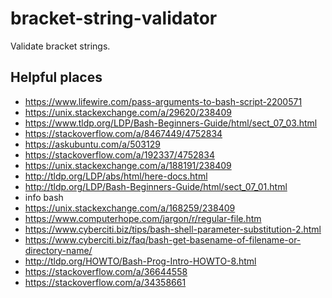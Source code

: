 # bracket-string-validator

Validate bracket strings.

## Helpful places

- https://www.lifewire.com/pass-arguments-to-bash-script-2200571
- https://unix.stackexchange.com/a/29620/238409
- https://www.tldp.org/LDP/Bash-Beginners-Guide/html/sect_07_03.html
- https://stackoverflow.com/a/8467449/4752834
- https://askubuntu.com/a/503129
- https://stackoverflow.com/a/192337/4752834
- https://unix.stackexchange.com/a/188191/238409
- http://tldp.org/LDP/abs/html/here-docs.html
- http://tldp.org/LDP/Bash-Beginners-Guide/html/sect_07_01.html
- info bash
- https://unix.stackexchange.com/a/168259/238409
- https://www.computerhope.com/jargon/r/regular-file.htm
- https://www.cyberciti.biz/tips/bash-shell-parameter-substitution-2.html
- https://www.cyberciti.biz/faq/bash-get-basename-of-filename-or-directory-name/
- http://tldp.org/HOWTO/Bash-Prog-Intro-HOWTO-8.html
- https://stackoverflow.com/a/36644558
- https://stackoverflow.com/a/34358661